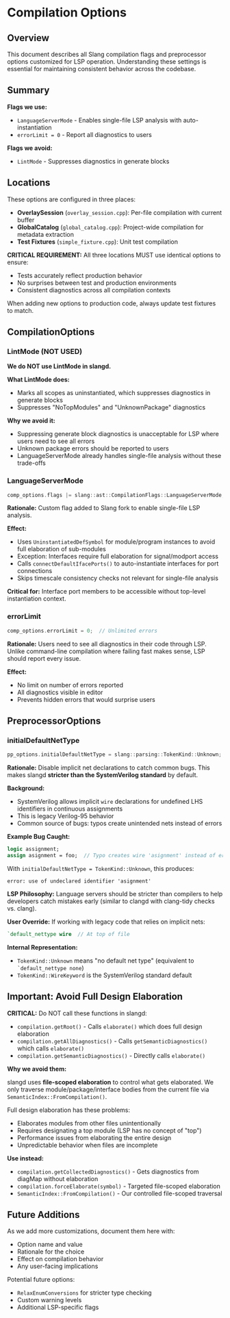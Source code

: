 # Compilation Options

## Overview

This document describes all Slang compilation flags and preprocessor options customized for LSP operation. Understanding these settings is essential for maintaining consistent behavior across the codebase.

## Summary

**Flags we use:**

- `LanguageServerMode` - Enables single-file LSP analysis with auto-instantiation
- `errorLimit = 0` - Report all diagnostics to users

**Flags we avoid:**

- `LintMode` - Suppresses diagnostics in generate blocks

## Locations

These options are configured in three places:

- **OverlaySession** (`overlay_session.cpp`): Per-file compilation with current buffer
- **GlobalCatalog** (`global_catalog.cpp`): Project-wide compilation for metadata extraction
- **Test Fixtures** (`simple_fixture.cpp`): Unit test compilation

**CRITICAL REQUIREMENT:** All three locations MUST use identical options to ensure:

- Tests accurately reflect production behavior
- No surprises between test and production environments
- Consistent diagnostics across all compilation contexts

When adding new options to production code, always update test fixtures to match.

## CompilationOptions

### LintMode (NOT USED)

**We do NOT use LintMode in slangd.**

**What LintMode does:**

- Marks all scopes as uninstantiated, which suppresses diagnostics in generate blocks
- Suppresses "NoTopModules" and "UnknownPackage" diagnostics

**Why we avoid it:**

- Suppressing generate block diagnostics is unacceptable for LSP where users need to see all errors
- Unknown package errors should be reported to users
- LanguageServerMode already handles single-file analysis without these trade-offs

### LanguageServerMode

```cpp
comp_options.flags |= slang::ast::CompilationFlags::LanguageServerMode;
```

**Rationale:** Custom flag added to Slang fork to enable single-file LSP analysis.

**Effect:**

- Uses `UninstantiatedDefSymbol` for module/program instances to avoid full elaboration of sub-modules
- Exception: Interfaces require full elaboration for signal/modport access
- Calls `connectDefaultIfacePorts()` to auto-instantiate interfaces for port connections
- Skips timescale consistency checks not relevant for single-file analysis

**Critical for:** Interface port members to be accessible without top-level instantiation context.

### errorLimit

```cpp
comp_options.errorLimit = 0;  // Unlimited errors
```

**Rationale:** Users need to see all diagnostics in their code through LSP. Unlike command-line compilation where failing fast makes sense, LSP should report every issue.

**Effect:**

- No limit on number of errors reported
- All diagnostics visible in editor
- Prevents hidden errors that would surprise users

## PreprocessorOptions

### initialDefaultNetType

```cpp
pp_options.initialDefaultNetType = slang::parsing::TokenKind::Unknown;
```

**Rationale:** Disable implicit net declarations to catch common bugs. This makes slangd **stricter than the SystemVerilog standard** by default.

**Background:**

- SystemVerilog allows implicit `wire` declarations for undefined LHS identifiers in continuous assignments
- This is legacy Verilog-95 behavior
- Common source of bugs: typos create unintended nets instead of errors

**Example Bug Caught:**

```systemverilog
logic assignment;
assign asignment = foo;  // Typo creates wire 'asignment' instead of error
```

With `initialDefaultNetType = TokenKind::Unknown`, this produces:

```
error: use of undeclared identifier 'asignment'
```

**LSP Philosophy:** Language servers should be stricter than compilers to help developers catch mistakes early (similar to clangd with clang-tidy checks vs. clang).

**User Override:** If working with legacy code that relies on implicit nets:

```systemverilog
`default_nettype wire  // At top of file
```

**Internal Representation:**

- `TokenKind::Unknown` means "no default net type" (equivalent to `` `default_nettype none``)
- `TokenKind::WireKeyword` is the SystemVerilog standard default

## Important: Avoid Full Design Elaboration

**CRITICAL:** Do NOT call these functions in slangd:

- `compilation.getRoot()` - Calls `elaborate()` which does full design elaboration
- `compilation.getAllDiagnostics()` - Calls `getSemanticDiagnostics()` which calls `elaborate()`
- `compilation.getSemanticDiagnostics()` - Directly calls `elaborate()`

**Why we avoid them:**

slangd uses **file-scoped elaboration** to control what gets elaborated. We only traverse module/package/interface bodies from the current file via `SemanticIndex::FromCompilation()`.

Full design elaboration has these problems:

- Elaborates modules from other files unintentionally
- Requires designating a top module (LSP has no concept of "top")
- Performance issues from elaborating the entire design
- Unpredictable behavior when files are incomplete

**Use instead:**

- `compilation.getCollectedDiagnostics()` - Gets diagnostics from diagMap without elaboration
- `compilation.forceElaborate(symbol)` - Targeted file-scoped elaboration
- `SemanticIndex::FromCompilation()` - Our controlled file-scoped traversal

## Future Additions

As we add more customizations, document them here with:

- Option name and value
- Rationale for the choice
- Effect on compilation behavior
- Any user-facing implications

Potential future options:

- `RelaxEnumConversions` for stricter type checking
- Custom warning levels
- Additional LSP-specific flags
